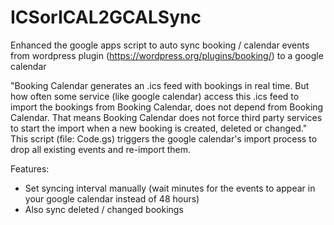 # ICSorICAL2GCALSync

Enhanced the google apps script to auto sync booking / calendar events from wordpress plugin (https://wordpress.org/plugins/booking/) to a google calendar

"Booking Calendar generates an .ics feed with bookings in real time. But how often some service (like google calendar) access this .ics feed to import the bookings from Booking Calendar, does not depend from Booking Calendar. That means Booking Calendar does not force third party services to start the import when a new booking is created, deleted or changed." This script (file: Code.gs) triggers the google calendar's import process to drop all existing events and re-import them.

Features:
* Set syncing interval manually (wait minutes for the events to appear in your google calendar instead of 48 hours)
* Also sync deleted / changed bookings
